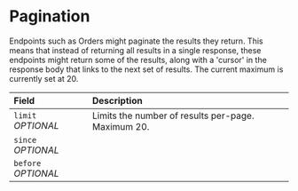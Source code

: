 # Pagination

Endpoints such as Orders might paginate the results they return. This means that instead of returning all results in a single response, these endpoints might return some of the results, along with a 'cursor' in the response body that links to the next set of results. The current maximum is currently set at 20.



| Field       | Description                                                                   |
|:------------|:------------------------------------------------------------------------------|
| `limit`   _OPTIONAL_  | Limits the number of results per-page. Maximum 20. |
| `since`  	_OPTIONAL_  |                     |
| `before`    _OPTIONAL_  |                                                      |
